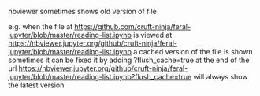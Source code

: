 nbviewer sometimes shows old version of file

e.g. when the file at
https://github.com/cruft-ninja/feral-jupyter/blob/master/reading-list.ipynb
is viewed at
https://nbviewer.jupyter.org/github/cruft-ninja/feral-jupyter/blob/master/reading-list.ipynb
a cached version of the file is shown sometimes
it can be fixed it by adding ?flush_cache=true at the end of the url
https://nbviewer.jupyter.org/github/cruft-ninja/feral-jupyter/blob/master/reading-list.ipynb?flush_cache=true
will always show the latest version
